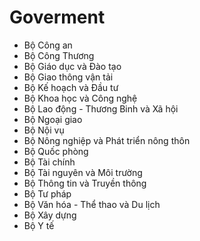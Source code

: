 # Goverment
- Bộ Công an
- Bộ Công Thương
- Bộ Giáo dục và Đào tạo
- Bộ Giao thông vận tải
- Bộ Kế hoạch và Đầu tư
- Bộ Khoa học và Công nghệ
- Bộ Lao động - Thương Binh và Xã hội
- Bộ Ngoại giao
- Bộ Nội vụ
- Bộ Nông nghiệp và Phát triển nông thôn
- Bộ Quốc phòng
- Bộ Tài chính
- Bộ Tài nguyên và Môi trường
- Bộ Thông tin và Truyền thông
- Bộ Tư pháp
- Bộ Văn hóa - Thể thao và Du lịch
- Bộ Xây dựng
- Bộ Y tế
